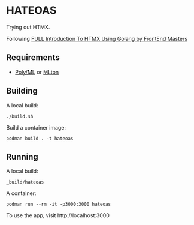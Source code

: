 # HATEOAS

Trying out HTMX.

Following [FULL Introduction To HTMX Using Golang by FrontEnd Masters](https://www.youtube.com/watch?v=x7v6SNIgJpE)

## Requirements

* [Poly/ML] or [MLton]

[Poly/ML]: https://www.polyml.org
[MLton]: http://mlton.org

## Building

A local build:
```
./build.sh
```

Build a container image:
```
podman build . -t hateoas
```

## Running

A local build:
```
_build/hateoas
```

A container:
```
podman run --rm -it -p3000:3000 hateoas
```

To use the app, visit http://localhost:3000
